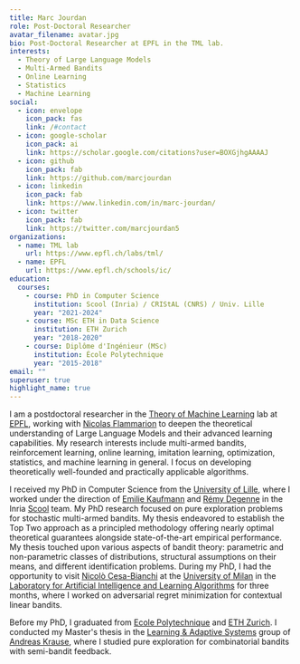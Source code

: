 ```yaml
---
title: Marc Jourdan
role: Post-Doctoral Researcher
avatar_filename: avatar.jpg
bio: Post-Doctoral Researcher at EPFL in the TML lab.
interests:
  - Theory of Large Language Models
  - Multi-Armed Bandits
  - Online Learning
  - Statistics
  - Machine Learning
social:
  - icon: envelope
    icon_pack: fas
    link: /#contact
  - icon: google-scholar
    icon_pack: ai
    link: https://scholar.google.com/citations?user=BOXGjhgAAAAJ
  - icon: github
    icon_pack: fab
    link: https://github.com/marcjourdan
  - icon: linkedin
    icon_pack: fab
    link: https://www.linkedin.com/in/marc-jourdan/
  - icon: twitter
    icon_pack: fab
    link: https://twitter.com/marcjourdan5
organizations:
  - name: TML lab
    url: https://www.epfl.ch/labs/tml/
  - name: EPFL
    url: https://www.epfl.ch/schools/ic/
education:
  courses:
    - course: PhD in Computer Science
      institution: Scool (Inria) / CRIStAL (CNRS) / Univ. Lille
      year: "2021-2024"
    - course: MSc ETH in Data Science
      institution: ETH Zurich
      year: "2018-2020"
    - course: Diplôme d'Ingénieur (MSc)
      institution: École Polytechnique
      year: "2015-2018"
email: ""
superuser: true
highlight_name: true
---
```

I am a postdoctoral researcher in the [Theory of Machine Learning](https://www.epfl.ch/labs/tml/) lab at [EPFL](https://www.epfl.ch/schools/ic/), working with [Nicolas Flammarion](https://people.epfl.ch/nicolas.flammarion) to deepen the theoretical understanding of Large Language Models and their advanced learning capabilities. My research interests include multi-armed bandits, reinforcement learning, online learning, imitation learning, optimization, statistics, and machine learning in general. I focus on developing theoretically well-founded and practically applicable algorithms.

I received my PhD in Computer Science from the [University of Lille](https://www.univ-lille.fr/), where I worked under the direction of [Emilie Kaufmann](https://emiliekaufmann.github.io/) and [Rémy Degenne](https://remydegenne.github.io/) in the Inria [Scool](https://team.inria.fr/scool/) team. My PhD research focused on pure exploration problems for stochastic multi-armed bandits. My thesis endeavored to establish the Top Two approach as a principled methodology offering nearly optimal theoretical guarantees alongside state-of-the-art empirical performance. My thesis touched upon various aspects of bandit theory: parametric and non-parametric classes of distributions, structural assumptions on their means, and different identification problems. During my PhD, I had the opportunity to visit [Nicolò Cesa-Bianchi](https://cesa-bianchi.di.unimi.it/) at the [University of Milan](https://www.unimi.it/en) in the [Laboratory for Artificial Intelligence and Learning Algorithms](https://sites.google.com/view/lailaunimi) for three months, where I worked on adversarial regret minimization for contextual linear bandits.

Before my PhD, I graduated from [Ecole Polytechnique](https://www.polytechnique.edu/) and [ETH Zurich](https://inf.ethz.ch/). I conducted my Master's thesis in the [Learning & Adaptive Systems](https://las.inf.ethz.ch/) group of [Andreas Krause](https://las.inf.ethz.ch/krausea), where I studied pure exploration for combinatorial bandits with semi-bandit feedback.
